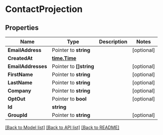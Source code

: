 # ContactProjection

## Properties

Name | Type | Description | Notes
------------ | ------------- | ------------- | -------------
**EmailAddress** | Pointer to **string** |  | [optional] 
**CreatedAt** | [**time.Time**](time.Time) |  | 
**EmailAddresses** | Pointer to **[]string** |  | [optional] 
**FirstName** | Pointer to **string** |  | [optional] 
**LastName** | Pointer to **string** |  | [optional] 
**Company** | Pointer to **string** |  | [optional] 
**OptOut** | Pointer to **bool** |  | [optional] 
**Id** | **string** |  | 
**GroupId** | Pointer to **string** |  | [optional] 

[[Back to Model list]](../README#documentation-for-models) [[Back to API list]](../README#documentation-for-api-endpoints) [[Back to README]](../README)


